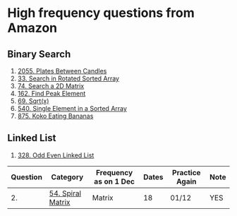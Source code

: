 # High frequency questions from Amazon
## Binary Search
1. [2055. Plates Between Candles](https://leetcode.com/problems/plates-between-candles)
1. [33. Search in Rotated Sorted Array](https://leetcode.com/problems/search-in-rotated-sorted-array) 
1. [74. Search a 2D Matrix](https://leetcode.com/problems/search-a-2d-matrix) 
1. [162. Find Peak Element](https://leetcode.com/problems/find-peak-element/)
2. [69. Sqrt(x)](https://leetcode.com/problems/sqrtx)
3. [540. Single Element in a Sorted Array](https://leetcode.com/problems/single-element-in-a-sorted-array)
4. [875. Koko Eating Bananas](https://leetcode.com/problems/koko-eating-bananas)

## Linked List
1. [328. Odd Even Linked List](https://leetcode.com/problems/odd-even-linked-list)

|Question                 | Category        | Frequency as on 1 Dec | Dates           | Practice Again | Note          |
| ----------------------  | -------------   | ----------------------| --------------- | -------------  | ------------- | 
2. |[54. Spiral Matrix](https://leetcode.com/problems/spiral-matrix)| Matrix | 18 | 01/12 | YES |
